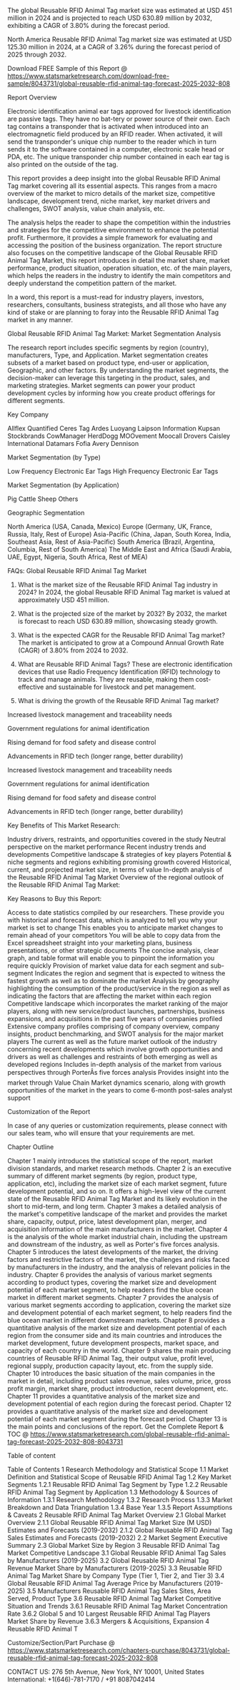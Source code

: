 The global Reusable RFID Animal Tag market size was estimated at USD 451 million in 2024 and is projected to reach USD 630.89 million by 2032, exhibiting a CAGR of 3.80% during the forecast period.



North America Reusable RFID Animal Tag market size was estimated at USD 125.30 million in 2024, at a CAGR of 3.26% during the forecast period of 2025 through 2032.

Download FREE Sample of this Report @ https://www.statsmarketresearch.com/download-free-sample/8043731/global-reusable-rfid-animal-tag-forecast-2025-2032-808






Report Overview



Electronic identification animal ear tags approved for livestock identification are passive tags. They have no bat-tery or power source of their own. Each tag contains a transponder that is activated when introduced into an electromagnetic field produced by an RFID reader. When activated, it will send the transponder's unique chip number to the reader which in turn sends it to the software contained in a computer, electronic scale head or PDA, etc. The unique transponder chip number contained in each ear tag is also printed on the outside of the tag.



This report provides a deep insight into the global Reusable RFID Animal Tag market covering all its essential aspects. This ranges from a macro overview of the market to micro details of the market size, competitive landscape, development trend, niche market, key market drivers and challenges, SWOT analysis, value chain analysis, etc.



The analysis helps the reader to shape the competition within the industries and strategies for the competitive environment to enhance the potential profit. Furthermore, it provides a simple framework for evaluating and accessing the position of the business organization. The report structure also focuses on the competitive landscape of the Global Reusable RFID Animal Tag Market, this report introduces in detail the market share, market performance, product situation, operation situation, etc. of the main players, which helps the readers in the industry to identify the main competitors and deeply understand the competition pattern of the market.



In a word, this report is a must-read for industry players, investors, researchers, consultants, business strategists, and all those who have any kind of stake or are planning to foray into the Reusable RFID Animal Tag market in any manner.



Global Reusable RFID Animal Tag Market: Market Segmentation Analysis



The research report includes specific segments by region (country), manufacturers, Type, and Application. Market segmentation creates subsets of a market based on product type, end-user or application, Geographic, and other factors. By understanding the market segments, the decision-maker can leverage this targeting in the product, sales, and marketing strategies. Market segments can power your product development cycles by informing how you create product offerings for different segments.



Key Company



Allflex
Quantified
Ceres Tag
Ardes
Luoyang Laipson Information
Kupsan
Stockbrands
CowManager
HerdDogg
MOOvement
Moocall
Drovers
Caisley International
Datamars
Fofia
Avery Dennison


Market Segmentation (by Type)



Low Frequency Electronic Ear Tags
High Frequency Electronic Ear Tags


Market Segmentation (by Application)



Pig
Cattle
Sheep
Others


Geographic Segmentation



North America (USA, Canada, Mexico)
Europe (Germany, UK, France, Russia, Italy, Rest of Europe)
Asia-Pacific (China, Japan, South Korea, India, Southeast Asia, Rest of Asia-Pacific)
South America (Brazil, Argentina, Columbia, Rest of South America)
The Middle East and Africa (Saudi Arabia, UAE, Egypt, Nigeria, South Africa, Rest of MEA)


FAQs: Global Reusable RFID Animal Tag Market



1. What is the market size of the Reusable RFID Animal Tag industry in 2024? In 2024, the global Reusable RFID Animal Tag market is valued at approximately USD 451 million.



2. What is the projected size of the market by 2032? By 2032, the market is forecast to reach USD 630.89 million, showcasing steady growth.



3. What is the expected CAGR for the Reusable RFID Animal Tag market? The market is anticipated to grow at a Compound Annual Growth Rate (CAGR) of 3.80% from 2024 to 2032.



4. What are Reusable RFID Animal Tags? These are electronic identification devices that use Radio Frequency Identification (RFID) technology to track and manage animals. They are reusable, making them cost-effective and sustainable for livestock and pet management.



5. What is driving the growth of the Reusable RFID Animal Tag market?



Increased livestock management and traceability needs

Government regulations for animal identification

Rising demand for food safety and disease control

Advancements in RFID tech (longer range, better durability)

Increased livestock management and traceability needs

Government regulations for animal identification

Rising demand for food safety and disease control

Advancements in RFID tech (longer range, better durability)



Key Benefits of This Market Research:



Industry drivers, restraints, and opportunities covered in the study
Neutral perspective on the market performance
Recent industry trends and developments
Competitive landscape & strategies of key players
Potential & niche segments and regions exhibiting promising growth covered
Historical, current, and projected market size, in terms of value
In-depth analysis of the Reusable RFID Animal Tag Market
Overview of the regional outlook of the Reusable RFID Animal Tag Market:


Key Reasons to Buy this Report:



Access to date statistics compiled by our researchers. These provide you with historical and forecast data, which is analyzed to tell you why your market is set to change
This enables you to anticipate market changes to remain ahead of your competitors
You will be able to copy data from the Excel spreadsheet straight into your marketing plans, business presentations, or other strategic documents
The concise analysis, clear graph, and table format will enable you to pinpoint the information you require quickly
Provision of market value data for each segment and sub-segment
Indicates the region and segment that is expected to witness the fastest growth as well as to dominate the market
Analysis by geography highlighting the consumption of the product/service in the region as well as indicating the factors that are affecting the market within each region
Competitive landscape which incorporates the market ranking of the major players, along with new service/product launches, partnerships, business expansions, and acquisitions in the past five years of companies profiled
Extensive company profiles comprising of company overview, company insights, product benchmarking, and SWOT analysis for the major market players
The current as well as the future market outlook of the industry concerning recent developments which involve growth opportunities and drivers as well as challenges and restraints of both emerging as well as developed regions
Includes in-depth analysis of the market from various perspectives through PorterÂs five forces analysis
Provides insight into the market through Value Chain
Market dynamics scenario, along with growth opportunities of the market in the years to come
6-month post-sales analyst support


Customization of the Report

In case of any queries or customization requirements, please connect with our sales team, who will ensure that your requirements are met.

Chapter Outline

Chapter 1 mainly introduces the statistical scope of the report, market division standards, and market research methods.
Chapter 2 is an executive summary of different market segments (by region, product type, application, etc), including the market size of each market segment, future development potential, and so on. It offers a high-level view of the current state of the Reusable RFID Animal Tag Market and its likely evolution in the short to mid-term, and long term.
Chapter 3 makes a detailed analysis of the market's competitive landscape of the market and provides the market share, capacity, output, price, latest development plan, merger, and acquisition information of the main manufacturers in the market.
Chapter 4 is the analysis of the whole market industrial chain, including the upstream and downstream of the industry, as well as Porter's five forces analysis.
Chapter 5 introduces the latest developments of the market, the driving factors and restrictive factors of the market, the challenges and risks faced by manufacturers in the industry, and the analysis of relevant policies in the industry.
Chapter 6 provides the analysis of various market segments according to product types, covering the market size and development potential of each market segment, to help readers find the blue ocean market in different market segments.
Chapter 7 provides the analysis of various market segments according to application, covering the market size and development potential of each market segment, to help readers find the blue ocean market in different downstream markets.
Chapter 8 provides a quantitative analysis of the market size and development potential of each region from the consumer side and its main countries and introduces the market development, future development prospects, market space, and capacity of each country in the world.
Chapter 9 shares the main producing countries of Reusable RFID Animal Tag, their output value, profit level, regional supply, production capacity layout, etc. from the supply side.
Chapter 10 introduces the basic situation of the main companies in the market in detail, including product sales revenue, sales volume, price, gross profit margin, market share, product introduction, recent development, etc.
Chapter 11 provides a quantitative analysis of the market size and development potential of each region during the forecast period.
Chapter 12 provides a quantitative analysis of the market size and development potential of each market segment during the forecast period.
Chapter 13 is the main points and conclusions of the report.
Get the Complete Report & TOC @ https://www.statsmarketresearch.com/global-reusable-rfid-animal-tag-forecast-2025-2032-808-8043731

Table of content

Table of Contents
1 Research Methodology and Statistical Scope
1.1 Market Definition and Statistical Scope of Reusable RFID Animal Tag
1.2 Key Market Segments
1.2.1 Reusable RFID Animal Tag Segment by Type
1.2.2 Reusable RFID Animal Tag Segment by Application
1.3 Methodology & Sources of Information
1.3.1 Research Methodology
1.3.2 Research Process
1.3.3 Market Breakdown and Data Triangulation
1.3.4 Base Year
1.3.5 Report Assumptions & Caveats
2 Reusable RFID Animal Tag Market Overview
2.1 Global Market Overview
2.1.1 Global Reusable RFID Animal Tag Market Size (M USD) Estimates and Forecasts (2019-2032)
2.1.2 Global Reusable RFID Animal Tag Sales Estimates and Forecasts (2019-2032)
2.2 Market Segment Executive Summary
2.3 Global Market Size by Region
3 Reusable RFID Animal Tag Market Competitive Landscape
3.1 Global Reusable RFID Animal Tag Sales by Manufacturers (2019-2025)
3.2 Global Reusable RFID Animal Tag Revenue Market Share by Manufacturers (2019-2025)
3.3 Reusable RFID Animal Tag Market Share by Company Type (Tier 1, Tier 2, and Tier 3)
3.4 Global Reusable RFID Animal Tag Average Price by Manufacturers (2019-2025)
3.5 Manufacturers Reusable RFID Animal Tag Sales Sites, Area Served, Product Type
3.6 Reusable RFID Animal Tag Market Competitive Situation and Trends
3.6.1 Reusable RFID Animal Tag Market Concentration Rate
3.6.2 Global 5 and 10 Largest Reusable RFID Animal Tag Players Market Share by Revenue
3.6.3 Mergers & Acquisitions, Expansion
4 Reusable RFID Animal T

Customize/Section/Part Purchase @ https://www.statsmarketresearch.com/chapters-purchase/8043731/global-reusable-rfid-animal-tag-forecast-2025-2032-808

CONTACT US:
276 5th Avenue, New York, NY 10001, United States
International: +1(646)-781-7170 / +91 8087042414
